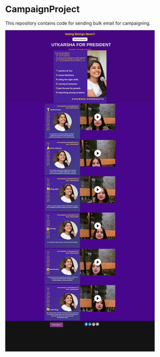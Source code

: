 # CampaignProject
This repository contains code for sending bulk email for campaigning.


![](/GSC.png)
